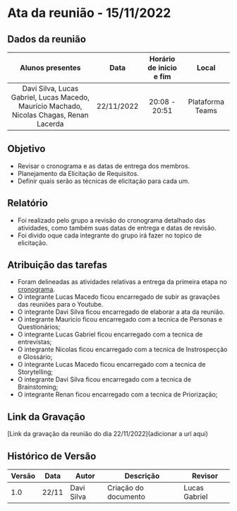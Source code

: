 # Ata da reunião - 15/11/2022

## Dados da reunião

|                                     Alunos presentes                                     |    Data    | Horário de inicio e fim |      Local       |
| :--------------------------------------------------------------------------------------: | :--------: | :---------------------: | :--------------: |
| Davi Silva, Lucas Gabriel, Lucas Macedo, Maurício Machado, Nicolas Chagas, Renan Lacerda | 22/11/2022 |      20:08 - 20:51      | Plataforma Teams |

## Objetivo
- Revisar o cronograma e as datas de entrega dos membros.
- Planejamento da Elicitação de Requisitos.
- Definir quais serão as técnicas de elicitação para cada um.

## Relatório

- Foi realizado pelo grupo a revisão do cronograma detalhado das atividades, como também suas datas de entrega e datas de revisão.
- Foi divido oque cada integrante do grupo irá fazer no topico de elicitação.


## Atribuição das tarefas

- Foram delineadas as atividades relativas a entrega da primeira etapa no [cronograma](../planejamento/cronograma.md).
- O integrante Lucas Macedo ficou encarregado de subir as gravações das reuniões para o Youtube.
- O integrante Davi Silva ficou encarregado de elaborar a ata da reunião.
- O integrante Mauricio ficou encarregado com a tecnica de Personas e Questionários;
- O integrante Lucas Gabriel ficou encarregado com a tecnica de entrevistas; 
- O integrante Nicolas ficou encarregado com a tecnica de Instrospecção e Glossário; 
- O integrante Lucas Macedo ficou encarregado com a tecnica de Storytelling; 
- O integrante Davi Silva ficou encarregado com a tecnica de Brainstoming; 
- O integrante Renan ficou encarregado com a tecnica de Priorização; 




## Link da Gravação

[Link da gravação da reunião do dia 22/11/2022](adicionar a url aqui)

## Histórico de Versão

| Versão | Data  | Autor         | Descrição             | Revisor  |
| ------ | ----- | ------------- | --------------------- | -------- |
| 1.0    | 22/11 | Davi Silva | Criação do documento  | Lucas Gabriel |

